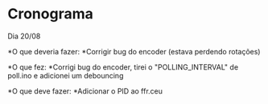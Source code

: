 Cronograma
=======================================================

Dia 20/08

*O que deveria fazer:
	*Corrigir bug do encoder (estava perdendo rotações)

*O que fez:
	*Corrigi bug do encoder, tirei o "POLLING_INTERVAL" de poll.ino e adicionei um debouncing


*O que deve fazer:
	*Adicionar o PID ao ffr.ceu